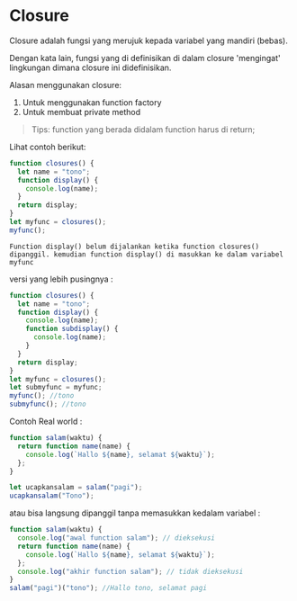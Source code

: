 # Closure

Closure adalah fungsi yang merujuk kepada variabel yang mandiri (bebas). 

Dengan kata lain, fungsi yang di definisikan di dalam closure 'mengingat' lingkungan dimana closure ini didefinisikan. 

Alasan menggunakan closure: 
1. Untuk menggunakan function factory
2. Untuk membuat private method

> Tips: function yang berada didalam function harus di return;

Lihat contoh berikut:

```js
function closures() {
  let name = "tono";
  function display() {
    console.log(name);
  }
  return display;
}
let myfunc = closures();
myfunc();
```

` Function display() belum dijalankan ketika function closures() dipanggil. kemudian function display() di masukkan ke dalam variabel myfunc `

versi yang lebih pusingnya :

```js
function closures() {
  let name = "tono";
  function display() {
    console.log(name);
    function subdisplay() {
      console.log(name);
    }
  }
  return display;
}
let myfunc = closures();
let submyfunc = myfunc;
myfunc(); //tono
submyfunc(); //tono
```

Contoh Real world :
```js
function salam(waktu) {
  return function name(name) {
    console.log(`Hallo ${name}, selamat ${waktu}`);
  };
}

let ucapkansalam = salam("pagi");
ucapkansalam("Tono");
```
atau bisa langsung dipanggil tanpa memasukkan kedalam variabel :
```js
function salam(waktu) {
  console.log("awal function salam"); // dieksekusi
  return function name(name) {
    console.log(`Hallo ${name}, selamat ${waktu}`);
  };
  console.log("akhir function salam"); // tidak dieksekusi
}
salam("pagi")("tono"); //Hallo tono, selamat pagi
```
